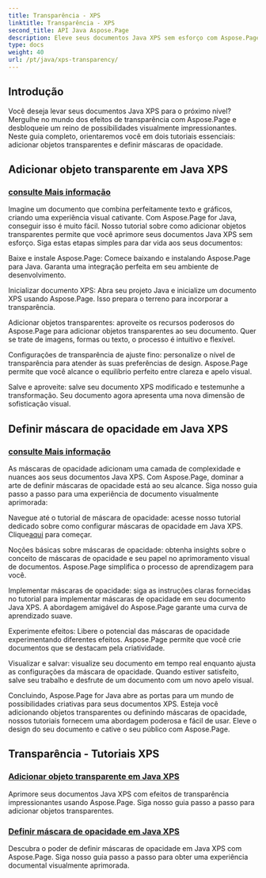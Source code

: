 ```yaml
---
title: Transparência - XPS
linktitle: Transparência - XPS
second_title: API Java Aspose.Page
description: Eleve seus documentos Java XPS sem esforço com Aspose.Page. Aprenda a adicionar objetos transparentes e definir máscaras de opacidade em nossos tutoriais para obter efeitos visuais aprimorados.
type: docs
weight: 40
url: /pt/java/xps-transparency/
---
```

## Introdução

Você deseja levar seus documentos Java XPS para o próximo nível? Mergulhe no mundo dos efeitos de transparência com Aspose.Page e desbloqueie um reino de possibilidades visualmente impressionantes. Neste guia completo, orientaremos você em dois tutoriais essenciais: adicionar objetos transparentes e definir máscaras de opacidade.

## Adicionar objeto transparente em Java XPS
### [consulte Mais informação](./add-transparent-object/)

Imagine um documento que combina perfeitamente texto e gráficos, criando uma experiência visual cativante. Com Aspose.Page for Java, conseguir isso é muito fácil. Nosso tutorial sobre como adicionar objetos transparentes permite que você aprimore seus documentos Java XPS sem esforço. Siga estas etapas simples para dar vida aos seus documentos:

Baixe e instale Aspose.Page: Comece baixando e instalando Aspose.Page para Java. Garanta uma integração perfeita em seu ambiente de desenvolvimento.

Inicializar documento XPS: Abra seu projeto Java e inicialize um documento XPS usando Aspose.Page. Isso prepara o terreno para incorporar a transparência.

Adicionar objetos transparentes: aproveite os recursos poderosos do Aspose.Page para adicionar objetos transparentes ao seu documento. Quer se trate de imagens, formas ou texto, o processo é intuitivo e flexível.

Configurações de transparência de ajuste fino: personalize o nível de transparência para atender às suas preferências de design. Aspose.Page permite que você alcance o equilíbrio perfeito entre clareza e apelo visual.

Salve e aproveite: salve seu documento XPS modificado e testemunhe a transformação. Seu documento agora apresenta uma nova dimensão de sofisticação visual.

## Definir máscara de opacidade em Java XPS
### [consulte Mais informação](./set-opacity-mask/)

As máscaras de opacidade adicionam uma camada de complexidade e nuances aos seus documentos Java XPS. Com Aspose.Page, dominar a arte de definir máscaras de opacidade está ao seu alcance. Siga nosso guia passo a passo para uma experiência de documento visualmente aprimorada:

 Navegue até o tutorial de máscara de opacidade: acesse nosso tutorial dedicado sobre como configurar máscaras de opacidade em Java XPS. Clique[aqui](./set-opacity-mask/) para começar.

Noções básicas sobre máscaras de opacidade: obtenha insights sobre o conceito de máscaras de opacidade e seu papel no aprimoramento visual de documentos. Aspose.Page simplifica o processo de aprendizagem para você.

Implementar máscaras de opacidade: siga as instruções claras fornecidas no tutorial para implementar máscaras de opacidade em seu documento Java XPS. A abordagem amigável do Aspose.Page garante uma curva de aprendizado suave.

Experimente efeitos: Libere o potencial das máscaras de opacidade experimentando diferentes efeitos. Aspose.Page permite que você crie documentos que se destacam pela criatividade.

Visualizar e salvar: visualize seu documento em tempo real enquanto ajusta as configurações da máscara de opacidade. Quando estiver satisfeito, salve seu trabalho e desfrute de um documento com um novo apelo visual.

Concluindo, Aspose.Page for Java abre as portas para um mundo de possibilidades criativas para seus documentos XPS. Esteja você adicionando objetos transparentes ou definindo máscaras de opacidade, nossos tutoriais fornecem uma abordagem poderosa e fácil de usar. Eleve o design do seu documento e cative o seu público com Aspose.Page.
## Transparência - Tutoriais XPS
### [Adicionar objeto transparente em Java XPS](./add-transparent-object/)
Aprimore seus documentos Java XPS com efeitos de transparência impressionantes usando Aspose.Page. Siga nosso guia passo a passo para adicionar objetos transparentes. 
### [Definir máscara de opacidade em Java XPS](./set-opacity-mask/)
Descubra o poder de definir máscaras de opacidade em Java XPS com Aspose.Page. Siga nosso guia passo a passo para obter uma experiência documental visualmente aprimorada.